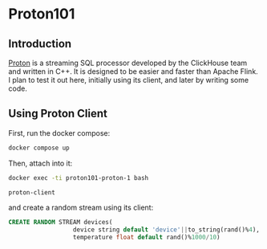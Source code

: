 # Proton101

## Introduction

[Proton](https://github.com/timeplus-io/proton) is a streaming SQL processor developed by the ClickHouse team and written in C++.
It is designed to be easier and faster than Apache Flink. I plan to test it out here,
initially using its client, and later by writing some code.

## Using Proton Client

First, run the docker compose:

```bash
docker compose up
```

Then, attach into it:

```bash
docker exec -ti proton101-proton-1 bash

proton-client
```

and create a random stream using its client:

```sql
CREATE RANDOM STREAM devices(
                  device string default 'device'||to_string(rand()%4),
                  temperature float default rand()%1000/10)
```
